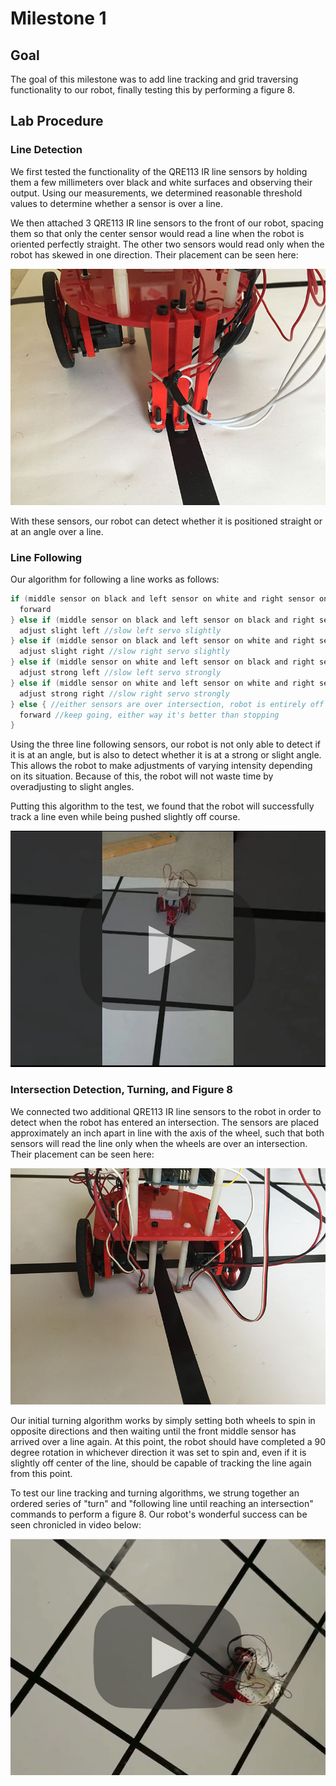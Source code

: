# Milestone 1

## Goal
The goal of this milestone was to add line tracking and grid traversing functionality to our robot, finally testing this by performing a figure 8.

## Lab Procedure
### Line Detection
We first tested the functionality of the QRE113 IR line sensors by holding them a few millimeters over black and white surfaces and observing their output. Using our measurements, we determined reasonable threshold values to determine whether a sensor is over a line.

We then attached 3 QRE113 IR line sensors to the front of our robot, spacing them so that only the center sensor would read a line when the robot is oriented perfectly straight. The other two sensors would read only when the robot has skewed in one direction. Their placement can be seen here:

![](./image/milestone1/1_2.jpg)

With these sensors, our robot can detect whether it is positioned straight or at an angle over a line.

### Line Following
Our algorithm for following a line works as follows:
```C
if (middle sensor on black and left sensor on white and right sensor on white){ //robot is going straight
  forward
} else if (middle sensor on black and left sensor on black and right sensor on white){ //robot is angled slightly to the right
  adjust slight left //slow left servo slightly
} else if (middle sensor on black and left sensor on white and right sensor on black){ //robot is angled slightly to the left
  adjust slight right //slow right servo slightly
} else if (middle sensor on white and left sensor on black and right sensor on white){ //robot is angled strongly to the right
  adjust strong left //slow left servo strongly
} else if (middle sensor on white and left sensor on white and right sensor on black){ //robot is angled strongly to the left
  adjust strong right //slow right servo strongly
} else { //either sensors are over intersection, robot is entirely off line, or (impossibly) left and right are on but middle is off
  forward //keep going, either way it's better than stopping
}
```
Using the three line following sensors, our robot is not only able to detect if it is at an angle, but is also to detect whether it is at a strong or slight angle. This allows the robot to make adjustments of varying intensity depending on its situation. Because of this, the robot will not waste time by overadjusting to slight angles.

Putting this algorithm to the test, we found that the robot will successfully track a line even while being pushed slightly off course.

[![](./image/milestone1/1_1.jpg)](https://youtu.be/nTEPqP1qgJY)

### Intersection Detection, Turning, and Figure 8
We connected two additional QRE113 IR line sensors to the robot in order to detect when the robot has entered an intersection. The sensors are placed approximately an inch apart in line with the axis of the wheel, such that both sensors will read the line only when the wheels are over an intersection. Their placement can be seen here:

![](./image/milestone1/1_3.jpg)

Our initial turning algorithm works by simply setting both wheels to spin in opposite directions and then waiting until the front middle sensor has arrived over a line again. At this point, the robot should have completed a 90 degree rotation in whichever direction it was set to spin and, even if it is slightly off center of the line, should be capable of tracking the line again from this point.

To test our line tracking and turning algorithms, we strung together an ordered series of "turn" and "following line until reaching an intersection" commands to perform a figure 8. Our robot's wonderful success can be seen chronicled in video below:

[![](./image/milestone1/1_4.jpg)](https://youtu.be/NfCRnDHCJfM)
